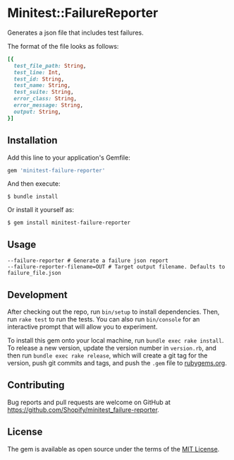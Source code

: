 # Minitest::FailureReporter

Generates a json file that includes test failures.

The format of the file looks as follows:

```ruby
[{
  test_file_path: String,
  test_line: Int,
  test_id: String,
  test_name: String,
  test_suite: String,
  error_class: String,
  error_message: String,
  output: String,
}]
```

## Installation

Add this line to your application's Gemfile:

```ruby
gem 'minitest-failure-reporter'
```

And then execute:

    $ bundle install

Or install it yourself as:

    $ gem install minitest-failure-reporter

## Usage

```
--failure-reporter # Generate a failure json report
--failure-reporter-filename=OUT # Target output filename. Defaults to failure_file.json
```

## Development

After checking out the repo, run `bin/setup` to install dependencies. Then, run `rake test` to run the tests. You can also run `bin/console` for an interactive prompt that will allow you to experiment.

To install this gem onto your local machine, run `bundle exec rake install`. To release a new version, update the version number in `version.rb`, and then run `bundle exec rake release`, which will create a git tag for the version, push git commits and tags, and push the `.gem` file to [rubygems.org](https://rubygems.org).

## Contributing

Bug reports and pull requests are welcome on GitHub at https://github.com/Shopify/minitest_failure-reporter.


## License

The gem is available as open source under the terms of the [MIT License](https://opensource.org/licenses/MIT).
